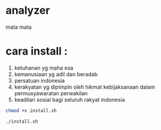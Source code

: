 # analyzer
mata mata
# cara install :
1. ketuhanan yg maha esa
2. kemanusiaan yg adil dan beradab
3. persatuan indonesia
4. kerakyatan yg dipimpin oleh hikmat kebijaksanaan dalam permusyawaratan perwakilan
5. keadilan sosial bagi seluruh rakyat indonesia
``` bash
chmod +x install.sh
```
``` bash
./install.sh
```
